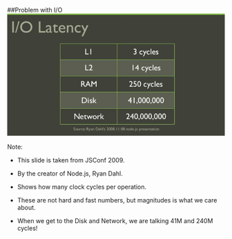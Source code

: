 ##Problem with I/O
<img src="/images/io.jpg">

Note:
- This slide is taken from JSConf 2009.

- By the creator of Node.js, Ryan Dahl.

- Shows how many clock cycles per operation.

- These are not hard and fast numbers, but magnitudes is what we care about.

- When we get to the Disk and Network, we are talking 41M and 240M cycles!
